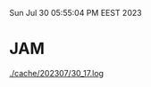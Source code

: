 Sun Jul 30 05:55:04 PM EEST 2023
# JAM
<a href='./cache/202307/30_17.log'>./cache/202307/30_17.log</a>
